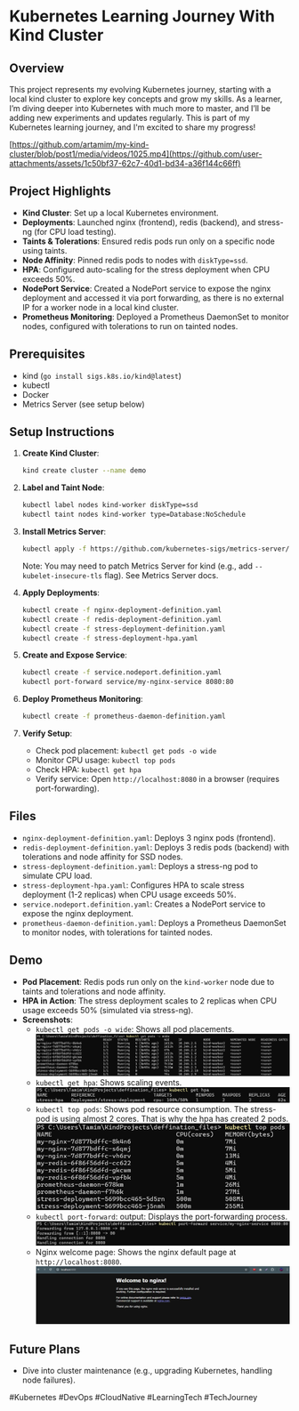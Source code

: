 # Kubernetes Learning Journey With Kind Cluster

## Overview

This project represents my evolving Kubernetes journey, starting with a local kind cluster to explore key concepts and grow my skills. As a learner, I’m diving deeper into Kubernetes with much more to master, and I’ll be adding new experiments and updates regularly. This is part of my Kubernetes learning journey, and I'm excited to share my progress!

[https://github.com/artamim/my-kind-cluster/blob/post1/media/videos/1025.mp4](https://github.com/user-attachments/assets/1c50bf37-62c7-40d1-bd34-a36f144c66ff)

## Project Highlights

- **Kind Cluster**: Set up a local Kubernetes environment.
- **Deployments**: Launched nginx (frontend), redis (backend), and stress-ng (for CPU load testing).
- **Taints & Tolerations**: Ensured redis pods run only on a specific node using taints.
- **Node Affinity**: Pinned redis pods to nodes with `diskType=ssd`.
- **HPA**: Configured auto-scaling for the stress deployment when CPU exceeds 50%.
- **NodePort Service**:  Created a NodePort service to expose the nginx deployment and accessed it via port forwarding, as there is no external IP for a worker node in a local kind cluster.
- **Prometheus Monitoring**:  Deployed a Prometheus DaemonSet to monitor nodes, configured with tolerations to run on tainted nodes.

## Prerequisites

- kind (`go install sigs.k8s.io/kind@latest`)
- kubectl
- Docker
- Metrics Server (see setup below)

## Setup Instructions

1. **Create Kind Cluster**:

   ```bash
   kind create cluster --name demo
   ```

2. **Label and Taint Node**:

   ```bash
   kubectl label nodes kind-worker diskType=ssd
   kubectl taint nodes kind-worker type=Database:NoSchedule
   ```

3. **Install Metrics Server**:

   ```bash
   kubectl apply -f https://github.com/kubernetes-sigs/metrics-server/releases/latest/download/components.yaml
   ```

   Note: You may need to patch Metrics Server for kind (e.g., add `--kubelet-insecure-tls` flag). See Metrics Server docs.

4. **Apply Deployments**:

   ```bash
   kubectl create -f nginx-deployment-definition.yaml
   kubectl create -f redis-deployment-definition.yaml
   kubectl create -f stress-deployment-definition.yaml
   kubectl create -f stress-deployment-hpa.yaml
   ```

5. **Create and Expose Service**:

   ```bash
   kubectl create -f service.nodeport.definition.yaml
   kubectl port-forward service/my-nginx-service 8080:80
   ```

6. **Deploy Prometheus Monitoring**:

   ```bash
   kubectl create -f prometheus-daemon-definition.yaml
   ```

7. **Verify Setup**:

   - Check pod placement: `kubectl get pods -o wide`
   - Monitor CPU usage: `kubectl top pods`
   - Check HPA: `kubectl get hpa`
   - Verify service: Open `http://localhost:8080` in a browser (requires port-forwarding).

## Files

- `nginx-deployment-definition.yaml`: Deploys 3 nginx pods (frontend).
- `redis-deployment-definition.yaml`: Deploys 3 redis pods (backend) with tolerations and node affinity for SSD nodes.
- `stress-deployment-definition.yaml`: Deploys a stress-ng pod to simulate CPU load.
- `stress-deployment-hpa.yaml`: Configures HPA to scale stress deployment (1-2 replicas) when CPU usage exceeds 50%.
- `service.nodeport.definition.yaml`: Creates a NodePort service to expose the nginx deployment.
- `prometheus-daemon-definition.yaml`: Deploys a Prometheus DaemonSet to monitor nodes, with tolerations for tainted nodes.

## Demo

- **Pod Placement**: Redis pods run only on the `kind-worker` node due to taints and tolerations and node affinity.
- **HPA in Action**: The stress deployment scales to 2 replicas when CPU usage exceeds 50% (simulated via stress-ng).
- **Screenshots**:
  - `kubectl get pods -o wide`: Shows all pod placements.
    ![alt text](screenshots/image-1.png)
  - `kubectl get hpa`: Shows scaling events.
    ![alt text](screenshots/image-2.png)
  - `kubectl top pods`: Shows pod resource consumption. The stress-pod is using almost 2 cores. That is why the hpa has created 2 pods.
    ![alt text](screenshots/image-3.png)
  - `kubectl port-forward`: output: Displays the port-forwarding process.
    ![alt text](screenshots/image-4.png)
  - Nginx welcome page: Shows the nginx default page at `http://localhost:8080`.
    ![alt text](screenshots/image-5.png)

## Future Plans

- Dive into cluster maintenance (e.g., upgrading Kubernetes, handling node failures).

#Kubernetes #DevOps #CloudNative #LearningTech #TechJourney
